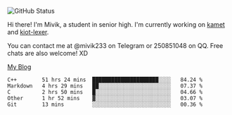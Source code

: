 ![GitHub Status](https://github-readme-stats.vercel.app/api?show_icons=true&username=Mivik)

Hi there! I'm Mivik, a student in senior high. I'm currently working on [kamet](https://github.com/Mivik/kamet) and [kiot-lexer](https://github.com/KiotLand/kiot-lexer).

You can contact me at @mivik233 on Telegram or 250851048 on QQ. Free chats are also welcome! XD

[My Blog](https://mivik.gitee.io)

<!--START_SECTION:waka-->
```text
C++        51 hrs 24 mins  █████████████████████░░░░   84.24 % 
Markdown   4 hrs 29 mins   ██░░░░░░░░░░░░░░░░░░░░░░░   07.37 % 
C          2 hrs 50 mins   █░░░░░░░░░░░░░░░░░░░░░░░░   04.66 % 
Other      1 hr 52 mins    ▓░░░░░░░░░░░░░░░░░░░░░░░░   03.07 % 
Git        13 mins         ░░░░░░░░░░░░░░░░░░░░░░░░░   00.36 % 
```
<!--END_SECTION:waka-->
